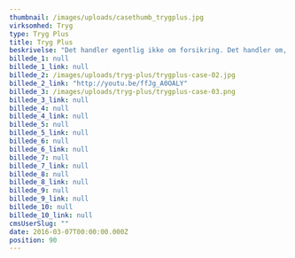 ```yaml
---
thumbnail: /images/uploads/casethumb_trygplus.jpg
virksomhed: Tryg
type: Tryg Plus
title: Tryg Plus
beskrivelse: "Det handler egentlig ikke om forsikring. Det handler om, at Tryg er gået i luften med en række nye fordele til situationer, hvor selv en god forsikring ikke helt er nok. Hjaltelin Stahl udviklede en indsigtsbaseret kampagne, hvor viden om forbrugernes bekymringer kobles med konkrete fordele. Det illustreres i en film, i online bannere og i en særlig direct mail, hvor en forhåndsåbnet kuvert prikker til bekymringen for identitetstyveri og viser vigtigheden af et forsikringsselskab, der skaber tryghed."
billede_1: null
billede_1_link: null
billede_2: /images/uploads/tryg-plus/trygplus-case-02.jpg
billede_2_link: "http://youtu.be/ffJg_A0OALY"
billede_3: /images/uploads/tryg-plus/trygplus-case-03.png
billede_3_link: null
billede_4: null
billede_4_link: null
billede_5: null
billede_5_link: null
billede_6: null
billede_6_link: null
billede_7: null
billede_7_link: null
billede_8: null
billede_8_link: null
billede_9: null
billede_9_link: null
billede_10: null
billede_10_link: null
cmsUserSlug: ""
date: 2016-03-07T00:00:00.000Z
position: 90
---
```


